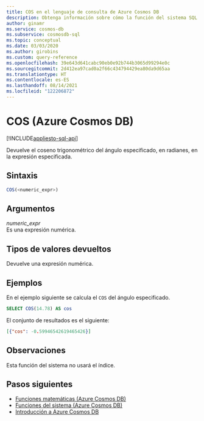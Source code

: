 ```yaml
---
title: COS en el lenguaje de consulta de Azure Cosmos DB
description: Obtenga información sobre cómo la función del sistema SQL Cosine (COS) en Azure Cosmos DB devuelve el coseno trigonométrico del ángulo especificado, en radianes, en la expresión especificada
author: ginamr
ms.service: cosmos-db
ms.subservice: cosmosdb-sql
ms.topic: conceptual
ms.date: 03/03/2020
ms.author: girobins
ms.custom: query-reference
ms.openlocfilehash: 39e643d641cabc90eb0e92b744b3065d99294e0c
ms.sourcegitcommit: 2d412ea97cad0a2f66c434794429ea80da9d65aa
ms.translationtype: HT
ms.contentlocale: es-ES
ms.lasthandoff: 08/14/2021
ms.locfileid: "122206872"
---
```

# <a name="cos-azure-cosmos-db"></a>COS (Azure Cosmos DB)
[!INCLUDE[appliesto-sql-api](../includes/appliesto-sql-api.md)]

 Devuelve el coseno trigonométrico del ángulo especificado, en radianes, en la expresión especificada.  
  
## <a name="syntax"></a>Sintaxis
  
```sql
COS(<numeric_expr>)  
```  
  
## <a name="arguments"></a>Argumentos
  
*numeric_expr*  
   Es una expresión numérica.  
  
## <a name="return-types"></a>Tipos de valores devueltos
  
  Devuelve una expresión numérica.  
  
## <a name="examples"></a>Ejemplos
  
  En el ejemplo siguiente se calcula el `COS` del ángulo especificado.  
  
```sql
SELECT COS(14.78) AS cos  
```  
  
 El conjunto de resultados es el siguiente:  
  
```json
[{"cos": -0.59946542619465426}]  
```  

## <a name="remarks"></a>Observaciones

Esta función del sistema no usará el índice.

## <a name="next-steps"></a>Pasos siguientes

- [Funciones matemáticas (Azure Cosmos DB)](sql-query-mathematical-functions.md)
- [Funciones del sistema (Azure Cosmos DB)](sql-query-system-functions.md)
- [Introducción a Azure Cosmos DB](../introduction.md)
